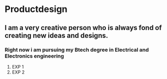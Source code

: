 # Productdesign
## I am a very creative person who is always fond of creating new ideas and designs.
### Right now i am pursuing my Btech degree in Electrical and Electronics engineering
1. EXP 1
2. EXP 2
